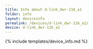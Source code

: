 ```yaml
---
title: Info about d-link_dwr-116_a1
folder: info
layout: deviceinfo
permalink: /devices/d-link_dwr-116_a1/
device: d-link_dwr-116_a1
---
```

{% include templates/device_info.md %}
